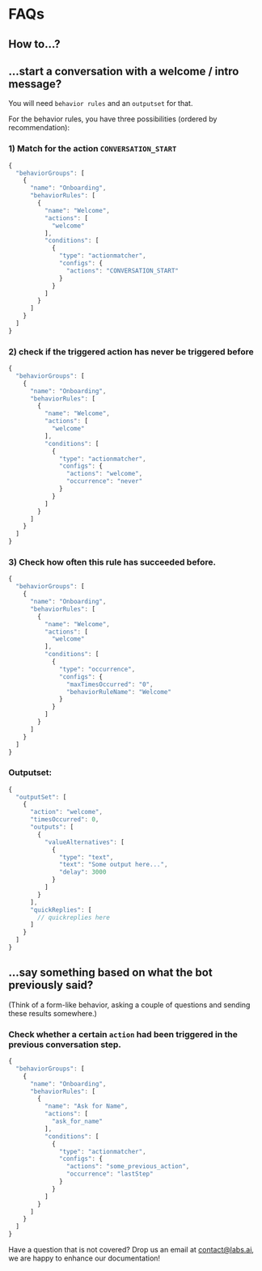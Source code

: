 # FAQs

## How to...?

## ...start a conversation with a welcome / intro message?

You will need `behavior rules` and an `outputset` for that.&#x20;

For the behavior rules, you have three possibilities (ordered by recommendation):

### 1) Match for the action `CONVERSATION_START`

```javascript
{
  "behaviorGroups": [
    {
      "name": "Onboarding",
      "behaviorRules": [
        {
          "name": "Welcome",
          "actions": [
            "welcome"
          ],
          "conditions": [
            {
              "type": "actionmatcher",
              "configs": {
                "actions": "CONVERSATION_START"
              }
            }
          ]
        }
      ]
    }
  ]
}
```

### 2) check if the triggered action has never be triggered before

```javascript
{
  "behaviorGroups": [
    {
      "name": "Onboarding",
      "behaviorRules": [
        {
          "name": "Welcome",
          "actions": [
            "welcome"
          ],
          "conditions": [
            {
              "type": "actionmatcher",
              "configs": {
                "actions": "welcome",
                "occurrence": "never"
              }
            }
          ]
        }
      ]
    }
  ]
}
```

### 3) Check how often this rule has succeeded before.&#x20;

```javascript
{
  "behaviorGroups": [
    {
      "name": "Onboarding",
      "behaviorRules": [
        {
          "name": "Welcome",
          "actions": [
            "welcome"
          ],
          "conditions": [
            {
              "type": "occurrence",
              "configs": {
                "maxTimesOccurred": "0",
                "behaviorRuleName": "Welcome"
              }
            }
          ]
        }
      ]
    }
  ]
}
```

### Outputset:

```javascript
{
  "outputSet": [
    {
      "action": "welcome",
      "timesOccurred": 0,
      "outputs": [
        {
          "valueAlternatives": [
            {
              "type": "text",
              "text": "Some output here...",
              "delay": 3000
            }
          ]
        }
      ],
      "quickReplies": [
        // quickreplies here
      ]
    }
  ]
}
```

## ...say something based on what the bot previously said?&#x20;

(Think of a form-like behavior, asking a couple of questions and sending these results somewhere.)

### Check whether a certain `action` had been triggered in the previous conversation step.

```javascript
{
  "behaviorGroups": [
    {
      "name": "Onboarding",
      "behaviorRules": [
        {
          "name": "Ask for Name",
          "actions": [
            "ask_for_name"
          ],
          "conditions": [
            {
              "type": "actionmatcher",
              "configs": {
                "actions": "some_previous_action",
                "occurrence": "lastStep"
              }
            }
          ]
        }
      ]
    }
  ]
}
```



Have a question that is not covered? Drop us an email at contact@labs.ai, we are happy to enhance our documentation!

